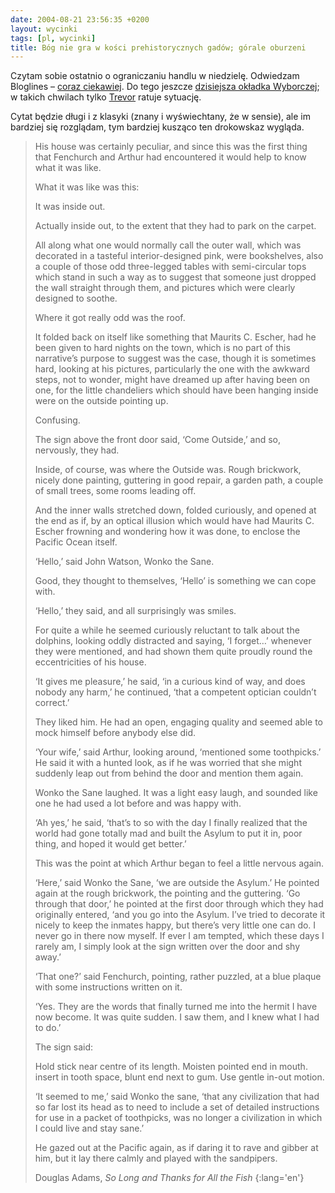 ```yaml
---
date: 2004-08-21 23:56:35 +0200
layout: wycinki
tags: [pl, wycinki]
title: Bóg nie gra w kości prehistorycznych gadów; górale oburzeni
---
```


Czytam sobie ostatnio o ograniczaniu handlu w niedzielę. Odwiedzam Bloglines – [coraz ciekawiej](wycinki/gorale-oburzeni.png 'ważne newsy sprzed tygodnia'). Do tego jeszcze [dzisiejsza okładka Wyborczej](wycinki/falszuja-krowy.jpg 'breaking news: krowy fałszują'); w takich chwilach tylko [Trevor](http://weebls-stuff.com/toons/37/ 'look at him now, disappearing a cow! (via linux-elitists)') ratuje sytuację.

Cytat będzie długi i z klasyki (znany i wyświechtany, że w sensie), ale im bardziej się rozglądam, tym bardziej kusząco ten drokowskaz wygląda.

> His house was certainly peculiar, and since this was the first thing that Fenchurch and Arthur had encountered it would help to know what it was like.
>
> What it was like was this:
>
> It was inside out.
>
> Actually inside out, to the extent that they had to park on the carpet.
>
> All along what one would normally call the outer wall, which was decorated in a tasteful interior-designed pink, were bookshelves, also a couple of those odd three-legged tables with semi-circular tops which stand in such a way as to suggest that someone just dropped the wall straight through them, and pictures which were clearly designed to soothe.
>
> Where it got really odd was the roof.
>
> It folded back on itself like something that Maurits C. Escher, had he been given to hard nights on the town, which is no part of this narrative’s purpose to suggest was the case, though it is sometimes hard, looking at his pictures, particularly the one with the awkward steps, not to wonder, might have dreamed up after having been on one, for the little chandeliers which should have been hanging inside were on the outside pointing up.
>
> Confusing.
>
> The sign above the front door said, ‘Come Outside,’ and so, nervously, they had.
>
> Inside, of course, was where the Outside was. Rough brickwork, nicely done painting, guttering in good repair, a garden path, a couple of small trees, some rooms leading off.
>
> And the inner walls stretched down, folded curiously, and opened at the end as if, by an optical illusion which would have had Maurits C. Escher frowning and wondering how it was done, to enclose the Pacific Ocean itself.
>
> ‘Hello,’ said John Watson, Wonko the Sane.
>
> Good, they thought to themselves, ‘Hello’ is something we can cope with.
>
> ‘Hello,’ they said, and all surprisingly was smiles.
>
> For quite a while he seemed curiously reluctant to talk about the dolphins, looking oddly distracted and saying, ‘I forget…’ whenever they were mentioned, and had shown them quite proudly round the eccentricities of his house.
>
> ‘It gives me pleasure,’ he said, ‘in a curious kind of way, and does nobody any harm,’ he continued, ‘that a competent optician couldn’t correct.’
>
> They liked him. He had an open, engaging quality and seemed able to mock himself before anybody else did.
>
> ‘Your wife,’ said Arthur, looking around, ‘mentioned some toothpicks.’ He said it with a hunted look, as if he was worried that she might suddenly leap out from behind the door and mention them again.
>
> Wonko the Sane laughed. It was a light easy laugh, and sounded like one he had used a lot before and was happy with.
>
> ‘Ah yes,’ he said, ‘that’s to so with the day I finally realized that the world had gone totally mad and built the Asylum to put it in, poor thing, and hoped it would get better.’
>
> This was the point at which Arthur began to feel a little nervous again.
>
> ‘Here,’ said Wonko the Sane, ‘we are outside the Asylum.’ He pointed again at the rough brickwork, the pointing and the guttering. ‘Go through that door,’ he pointed at the first door through which they had originally entered, ‘and you go into the Asylum. I’ve tried to decorate it nicely to keep the inmates happy, but there’s very little one can do. I never go in there now myself. If ever I am tempted, which these days I rarely am, I simply look at the sign written over the door and shy away.’
>
> ‘That one?’ said Fenchurch, pointing, rather puzzled, at a blue plaque with some instructions written on it.
>
> ‘Yes. They are the words that finally turned me into the hermit I have now become. It was quite sudden. I saw them, and I knew what I had to do.’
>
> The sign said:
>
> Hold stick near centre of its length. Moisten pointed end in mouth. insert in tooth space, blunt end next to gum. Use gentle in-out motion.
>
> ‘It seemed to me,’ said Wonko the sane, ‘that any civilization that had so far lost its head as to need to include a set of detailed instructions for use in a packet of toothpicks, was no longer a civilization in which I could live and stay sane.’
>
> He gazed out at the Pacific again, as if daring it to rave and gibber at him, but it lay there calmly and played with the sandpipers.
>
> Douglas Adams, <cite>So Long and Thanks for All the Fish</cite>
{:lang='en'}
